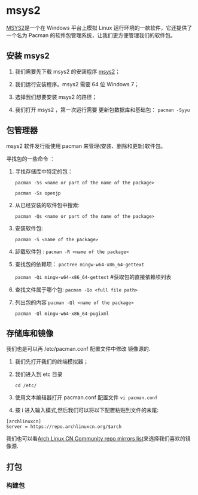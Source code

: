 # msys2

[MSYS2](https://www.msys2.org/)是一个在 Windows 平台上模拟 Linux 运行环境的一款软件，它还提供了一个名为 Pacman 的软件包管理系统，让我们更方便管理我们的软件包。

## 安装 msys2

1. 我们需要先下载 msys2 的安装程序 [msys2](https://github.com/msys2/msys2-installer/releases/download/2022-01-18/msys2-x86_64-20220118.exe)；

2. 我们运行安装程序。msys2 需要 64 位 Windows 7；

3. 选择我们想要安装 msys2 的路径；

4. 我们打开 msys2 ，第一次运行需要 更新包数据库和基础包：
`pacman -Syyu`

## 包管理器

msys2 软件发行版使用 pacman 来管理(安装、删除和更新)软件包。

寻找包的一些命令 ：

1. 寻找存储库中特定的包：

    ```test
    pacman -Ss <name or part of the name of the package>

    pacman -Ss openjp
    ```

2. 从已经安装的软件包中搜索:

    `pacman -Qs <name or part of the name of the package>`

3. 安装软件包:

    `pacman -S <name of the package>`

4. 卸载软件包 :
    `pacman -R <name of the package>`

5. 查找包的依赖项：
    `pactree mingw-w64-x86_64-gettext`

    `pacman -Qi mingw-w64-x86_64-gettext` #获取包的直接依赖项列表

6. 查找文件属于哪个包:
    `pacman -Qo <full file path>`

7. 列出包的内容
    `pacman -Ql <name of the package>`

    `pacman -Ql mingw-w64-x86_64-pugixml`

## 存储库和镜像

我们也是可以再 /etc/pacman.conf 配置文件中修改 镜像源的.

1. 我们先打开我们的终端模拟器；

2. 我们进入到 etc 目录

    `cd /etc/`

3. 使用文本编辑器打开 pacman.conf 配置文件
    `vi pacman.conf`

4. 按 i 进入输入模式,然后我们可以将以下配置粘贴到文件的末尾:

```test
[archlinuxcn]
Server = https://repo.archlinuxcn.org/$arch
```

我们也可以看[Arch Linux CN Community repo mirrors list](https://github.com/archlinuxcn/mirrorlist-repo#arch-linux-cn-community-repo-mirrors-list)来选择我们喜欢的镜像源.

## 打包

### 构建包

